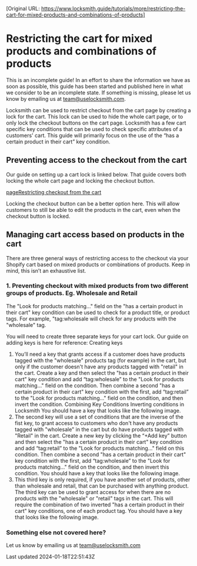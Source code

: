 [Original URL: https://www.locksmith.guide/tutorials/more/restricting-the-cart-for-mixed-products-and-combinations-of-products]

# Restricting the cart for mixed products and combinations of products

This is an incomplete guide! In an effort to share the information we have as soon as possible, this guide has been started and published here in what we consider to be an incomplete state. If something is missing, please let us know by emailing us at team@uselocksmith.com.

Locksmith can be used to restrict checkout from the cart page by creating a lock for the cart. This lock can be used to hide the whole cart page, or to only lock the checkout buttons on the cart page. Locksmith has a few cart specific key conditions that can be used to check specific attributes of a customers' cart. This guide will primarily focus on the use of the “has a certain product in their cart” key condition.

## Preventing access to the checkout from the cart

Our guide on setting up a cart lock is linked below. That guide covers both locking the whole cart page and locking the checkout button.

[pageRestricting checkout from the cart](/tutorials/more/restricting-checkout-from-the-cart)

Locking the checkout button can be a better option here. This will allow customers to still be able to edit the products in the cart, even when the checkout button is locked.

## Managing cart access based on products in the cart

There are three general ways of restricting access to the checkout via your Shopify cart based on mixed products or combinations of products. Keep in mind, this isn’t an exhaustive list.

### 1. Preventing checkout with mixed products from two different groups of products. Eg. Wholesale and Retail

The "Look for products matching…" field on the "has a certain product in their cart" key condition can be used to check for a product title, or product tags. For example, "tag:wholesale will check for any products with the "wholesale" tag.

You will need to create three separate keys for your cart lock. Our guide on adding keys is here for reference: Creating keys

1. You’ll need a key that grants access if a customer does have products tagged with the "wholesale" products tag (for example) in the cart, but only if the customer doesn't have any products tagged with "retail" in the cart. Create a key and then select the "has a certain product in their cart" key condition and add “tag:wholesale” to the "Look for products matching…" field on the condition. Then combine a second "has a certain product in their cart" key condition with the first, add “tag:retail” to the "Look for products matching…" field on the condition, and then invert the condition. Combining Key Conditions Inverting conditions in Locksmith You should have a key that looks like the following image.
2. The second key will use a set of conditions that are the inverse of the fist key, to grant access to customers who don't have any products tagged with "wholesale" in the cart but do have products tagged with "Retail" in the cart. Create a new key by clicking the “+Add key” button and then select the "has a certain product in their cart" key condition and add “tag:retail” to the "Look for products matching…" field on this condition. Then combine a second "has a certain product in their cart" key condition with the first, add “tag:wholesale” to the "Look for products matching…" field on the condition, and then invert this condition. You should have a key that looks like the following image.
3. This third key is only required, if you have another set of products, other than wholesale and retail, that can be purchased with anything product. The third key can be used to grant access for when there are no products with the "wholesale" or "retail" tags in the cart. This will require the combination of two inverted "has a certain product in their cart" key conditions, one of each product tag. You should have a key that looks like the following image.

### Something else not covered here?

Let us know by emailing us at team@uselocksmith.com

Last updated 2024-01-18T22:51:43Z